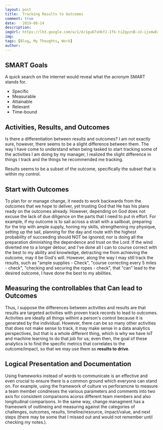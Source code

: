 ```yaml
---
layout: post
title:  Tracking Results to Outcomes
comment: true
date:   2019-08-14
description: 
imgUrl: https://lh3.google.com/u/1/d/1gu6TsHkfJ-Ifk-tiZqyznB-cU-ijxmwE=w2560-h1248-iv1
img: 
tags: [Blog, My Thoughts, Work]
author:
---
```


## SMART Goals

A quick search on the internet would reveal what the acronym SMART stands for.

* Specific
* Measurable
* Attainable
* Relevant
* Time-bound

## Activities, Results, and Outcomes

Is there a differentiation between results and outcomes? I am not exactly sure, however, there seems to be a slight difference between them. The way I have come to understand when being tasked to start tracking some of the activities I am doing by my manager, I realized the slight difference in things I track and the things he recommended me tracking.

Results seems to be a subset of the outcome, specifically the subset that is within my control.

## Start with Outcomes

To plan for or manage change, it needs to work backwards from the outcomes that we hope to deliver, yet trusting God that He has his plans ready on the outcomes already. However, depending on God does not excuse the lack of due diligence on the parts that I need to put in effort. For example, if my outcome is to sail across a strait with a sailboat, preparing for the trip with ample supply, honing my skills, strengthening my physique, setting up the sail, planning for the day and route with the highest probabiilty of succeeding should NOT be ignored; nor is doing all the preparation diminishing the dependence and trust on the Lord. If the wind diverted me to a longer detour, and I've done all I can to course correct with the best to my ability and knowledge, detracting me from achieving the outcome, may it be God's will. However, along the way I may still track the results, such as "ample supplies - Check", "course correcting every 5 miles - check", "checking and securing the ropes - check", that "can" lead to the desired outcome, I have done the best to my abilities.

## Measuring the controllables that **Can** lead to Outcomes

Thus, I suppose the differences between activities and results are that results are targeted activities with proven track records to lead to outcomes. Activities are ideally all things withint a person's control because it is generated by the individual. However, there can be so many other activities that does not make sense to track, it may make sense in a data analytics perspectives, but that is a whole different thing, which is why we have IoT and machine learning to do that job for us; even then, the goal of these analytics is to find the specific metrics that correlates to the outcome/impact, so that we may use them as **results to drive**.

## Logical Presentation and Documentation

Using frameworks instead of words to communicate is an effective and even crucial to ensure there is a common ground which everyone can stand on. For example, using the framework of culture vs perforamcne to measure a team member condneses the various parameters and comments into two axis for consistent comparisons acorss different team members and also longitudinal comparisons. In the same way, change managment has a frameowrk of outlineing and measuring against the categories of challenges, outcomes, results, timeline/resource, impact/value, and next steps (there may be some that I missed out and would not remember until checking my notes.).

